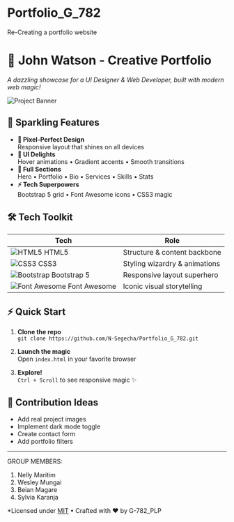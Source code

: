 # Portfolio_G_782
Re-Creating a portfolio website
# 🌟 John Watson - Creative Portfolio 

*A dazzling showcase for a UI Designer & Web Developer, built with modern web magic!*

![Project Banner](https://via.placeholder.com/1200x400/3498db/ffffff?text=Dynamic+Portfolio+Showcase) *<!-- Add real screenshot -->*

## 🚀 Sparkling Features

- **🌈 Pixel-Perfect Design**  
  Responsive layout that shines on all devices
- **🎨 UI Delights**  
  Hover animations • Gradient accents • Smooth transitions
- **📱 Full Sections**  
  Hero • Portfolio • Bio • Services • Skills • Stats
- **⚡ Tech Superpowers**  
  Bootstrap 5 grid • Font Awesome icons • CSS3 magic

## 🛠️ Tech Toolkit

| **Tech**         | **Role**                              | 
|-------------------|---------------------------------------|
| ![HTML5](https://img.icons8.com/color/30/html-5.png) HTML5          | Structure & content backbone         |
| ![CSS3](https://img.icons8.com/color/30/css3.png) CSS3            | Styling wizardry & animations        |
| ![Bootstrap](https://img.icons8.com/color/30/bootstrap.png) Bootstrap 5 | Responsive layout superhero           |
| ![Font Awesome](https://img.icons8.com/color/30/font-awesome.png) Font Awesome | Iconic visual storytelling |

## ⚡ Quick Start

1. **Clone the repo**  
   `git clone https://github.com/N-Segecha/Portfolio_G_782.git`
   
2. **Launch the magic**  
   Open `index.html` in your favorite browser

3. **Explore!**  
   `Ctrl + Scroll` to see responsive magic ✨

## 🌈 Contribution Ideas

- Add real project images
- Implement dark mode toggle
- Create contact form
- Add portfolio filters

---
GROUP MEMBERS:
1. Nelly Maritim
2. Wesley Mungai
3. Beian Magare
4. Sylvia Karanja

   
*Licensed under [MIT](LICENSE) • Crafted with ❤️ by G-782_PLP 

